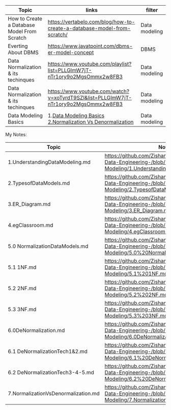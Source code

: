 

| Topic                                       | links                                                                               | filter        |
|---------------------------------------------|-------------------------------------------------------------------------------------|---------------|
| How to Create a Database Model From Scratch | https://vertabelo.com/blog/how-to-create-a-database-model-from-scratch/             | Data modeling |
| Everting About DBMS                         | https://www.javatpoint.com/dbms-er-model-concept                                    | DBMS          |
| Data Normalization & its techinques         | https://www.youtube.com/playlist?list=PLLGlmW7jT-nTr1ory9o2MgsOmmx2w8FB3            | Data modeling |
| Data Normalization & its techinques         | https://www.youtube.com/watch?v=xoTyrdT9SZI&list=PLLGlmW7jT-nTr1ory9o2MgsOmmx2w8FB3 | Data modeling |
| Data Modeling Basics                        | 1.[Data Modeling Basics](https://www.youtube.com/watch?v=nof9jYIhv54&t=1s)<br/>[2.Normalization Vs Denormalization](https://seattledataguy.substack.com/p/normalization-vs-denormalization)                      | Data modeling |




My Notes:

| Topic                               | Notes                                                                                                                     |
|-------------------------------------|---------------------------------------------------------------------------------------------------------------------------|
| 1.UnderstandingDataModeling.md      | https://github.com/ZishanSayyed/100-Days-Of-Data-Engineering-/blob/main/Data-Modeling/1.UnderstandingDataModeling.md      |
| 2.TypesofDataModels.md              | https://github.com/ZishanSayyed/100-Days-Of-Data-Engineering-/blob/main/Data-Modeling/2.TypesofDataModels.md              |
| 3.ER_Diagram.md                     | https://github.com/ZishanSayyed/100-Days-Of-Data-Engineering-/blob/main/Data-Modeling/3.ER_Diagram.md                     |
| 4.egClassroom.md                    | https://github.com/ZishanSayyed/100-Days-Of-Data-Engineering-/blob/main/Data-Modeling/4.egClassroom.md                    |
| 5.0 NormalizationDataModels.md      | https://github.com/ZishanSayyed/100-Days-Of-Data-Engineering-/blob/main/Data-Modeling/5.0%20NormalizationDataModels.md    |
| 5.1 1NF.md                          | https://github.com/ZishanSayyed/100-Days-Of-Data-Engineering-/blob/main/Data-Modeling/5.1%201NF.md                        |
| 5.2 2NF.md                          | https://github.com/ZishanSayyed/100-Days-Of-Data-Engineering-/blob/main/Data-Modeling/5.2%202NF.md                        |
| 5.3 3NF.md                          | https://github.com/ZishanSayyed/100-Days-Of-Data-Engineering-/blob/main/Data-Modeling/5.3%203NF.md                        |
| 6.0DeNormalization.md               | https://github.com/ZishanSayyed/100-Days-Of-Data-Engineering-/blob/main/Data-Modeling/6.0DeNormalization.md               |
| 6.1 DeNormalizationTech1&2.md       | https://github.com/ZishanSayyed/100-Days-Of-Data-Engineering-/blob/main/Data-Modeling/6.1%20DeNormalizationTech1%262.md   |
| 6.2 DeNormalizationTech3-4-5.md     | https://github.com/ZishanSayyed/100-Days-Of-Data-Engineering-/blob/main/Data-Modeling/6.2%20DeNormalizationTech3-4-5.md   |
| 7.NormalizationVsDenormalization.md | https://github.com/ZishanSayyed/100-Days-Of-Data-Engineering-/blob/main/Data-Modeling/7.NormalizationVsDenormalization.md |